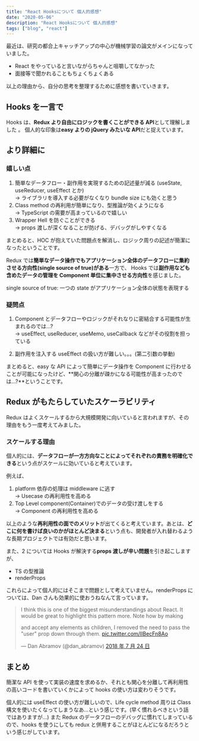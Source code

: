 ```yaml
---
title: "React Hooksについて 個人的感想"
date: "2020-05-06"
description: "React Hooksについて 個人的感想"
tags: ["blog", "react"]
---
```


最近は、研究の都合上キャッチアップの中心が機械学習の論文がメインになっていました。

- React をやっていると言いながらちゃんと咀嚼してなかった
- 面接等で聞かれることもちょくちょくある

以上の理由から、自分の思考を整理するために感想を書いていきます。

## Hooks を一言で

Hooks は、**Redux より自由にロジックを書くことができる API**として理解しました 。
個人的な印象は**easy よりの jQuery みたいな API**だと捉えています。

## より詳細に

### 嬉しい点

1.  簡単なデータフロー・副作用を実現するための記述量が減る (useState, useReducer, useEffect とか)  
    → ライブラリを導入する必要がなくなり bundle size にも効くと思う
2.  Class method の再利用が簡単になり、型推論が効くようになる  
    → TypeScript の需要が高まっているので嬉しい
3.  Wrapper Hell を防ぐことができる  
    → props 渡しが深くなることが防げる、デバッグがしやすくなる

まとめると、HOC が抱えていた問題点を解消し、ロジック周りの記述が簡潔になったということです。

Redux では**簡単なデータ操作でもアプリケーション全体のデータフローに集約させる方向性(single source of true)がある**一方で、 Hooks では**副作用なども含めたデータの管理を Component 単位に集中させる方向性**を感じました。

single source of true: 一つの state がアプリケーション全体の状態を表現する

### 疑問点

1.  Component とデータフローやロジックがそれなりに密結合する可能性が生まれるのでは...?  
    → useEffect, useReducer, useMemo, useCallback などがその役割を担っている

2.  副作用を注入する useEffect の扱い方が難しい。。。(第二引数の挙動)

まとめると、easy な API によって簡単にデータ操作を Component に行わせることが可能になったけど、**関心の分離が疎かになる可能性が高まったのでは...?**ということです。

## Redux がもたらしていたスケーラビリティ

Redux はよくスケールするから大規模開発に向いていると言われますが、その理由をもう一度考えてみました。

### スケールする理由

個人的には、**データフローが一方方向なことによってそれぞれの責務を明確化できる**という点がスケールに効いていると考えています。

例えば、

1.  platform 依存の処理は middleware に逃す  
    → Usecase の再利用性を高める
2.  Top Level component(Container)でのデータの受け渡しをする  
    → Component の再利用性を高める

以上のような**再利用性の面でのメリット**が出てくると考えています。あとは、**どこに何を書けば良いのかがほとんど決まる**という点も、開発者が入れ替わるような長期プロジェクトでは有効だと思います。

また、2 については Hooks が解決する**props 渡しが辛い問題**を引き起こしますが、

- TS の型推論
- renderProps

これらによって個人的にはそこまで問題として考えていません。renderProps については、Dan さんも効果的に使おうねなんて言っています。

> I think this is one of the biggest misunderstandings about React. It would be great to highlight this pattern more. Note how by making <Nav> and <Body> accept any elements as children, I removed the need to pass the "user" prop down through them. [pic.twitter.com/IlBecFn8Ao](https://t.co/IlBecFn8Ao)
>
> — Dan Abramov (@dan_abramov) [2018 年 7 月 24 日](https://twitter.com/dan_abramov/status/1021850499618955272?ref_src=twsrc%5Etfw)

## まとめ

簡潔な API を使って実装の速度を求めるか、それとも関心を分離して再利用性の高いコードを書いていくかによって hooks の使い方は変わりそうです。

個人的には useEffect の使い方が難しいので、Life cycle method 周りは Class 構文を使いたくなってしまうなあ...という感じです。(早く慣れるべきという話ではありますが...) また Redux のデータフローのデバッグに慣れてしまっているので、hooks を使うにしても redux と併用することがほとんどになるだろうという感じがしています。
